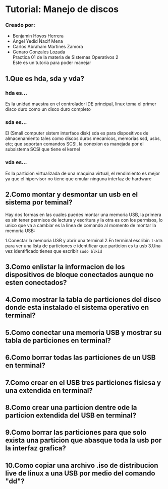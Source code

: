 # Tutorial: Manejo de discos
### Creado por:
* Benjamin Hoyos Herrera 
* Angel Yedid Nacif Mena
* Carlos Abraham Martines Zamora
* Genaro Gonzales Lozada  
Practica 01 de la materia de Sistemas Operativos 2  
Este es un tutoria para poder manejar 


## 1.Que es hda, sda y vda?
### hda es...
Es la unidad maestra en el controlador IDE principal, linux toma el primer disco duro como un disco duro completo 
### sda es...
El (Small computer sistem interface disk) sda es para dispositivos de almacenamiento tales como discos duros mecanicos, memorias ssd, usbs, etc; que soportan comandos SCSI, la conexion es manejada por el subsistema SCSI que tiene el kernel
### vda es...
Es la particion virtualizada de una maquina virtual, el rendimiento es mejor  ya que el hipervisor no tiene que emular ninguna interfaz de hardware

## 2.Como montar y desmontar un usb en el sistema por teminal?
Hay dos formas en las cuales puedes montar una memoria USB, la primera es sin tener permisos de lectura y escritura y la otra es con los permisos, lo unico que va   a cambiar es la linea de comando al momento de montar la memoria USB:

1.Conectar la memoria USB y abrir una terminal
2.En terminal escribir: ```lsblk``` para ver una lista de particiones e identificar que particion es tu usb
3.Una vez identificado tienes que escribir ```sudo blkid``` 

## 3.Como enlistar la informacion de los dispositivos de bloque conectados aunque no esten conectados?

## 4.Como mostrar la tabla de particiones del disco donde esta instalado el sistema operativo en terminal?

## 5.Como conectar una memoria USB y mostrar su tabla de particiones en terminal?

## 6.Como borrar todas las particiones de un USB en terminal?

## 7.Como crear en el USB tres particiones fisicsa y una extendida en terminal?

## 8.Como crear una particion dentre ode la particion extendida del USB en terminal?

## 9.Como borrar las particiones para que solo exista una particion que abasque toda la usb por la interfaz grafica?

## 10.Como copiar una archivo .iso de distribucion live de linux a una USB por medio del comando "dd"?